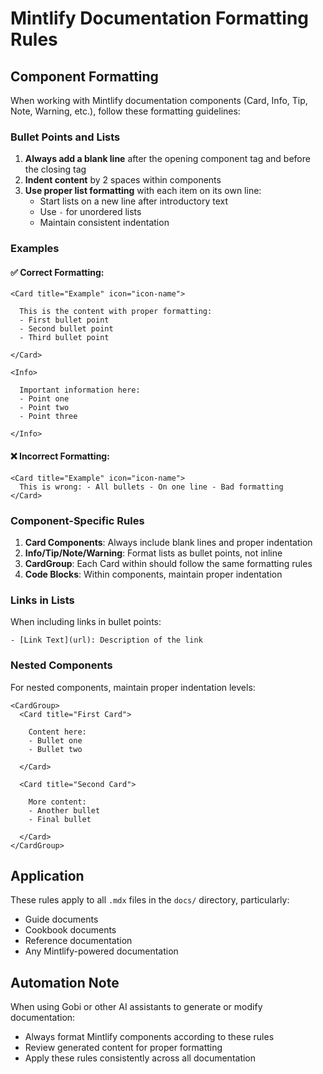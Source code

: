 # Mintlify Documentation Formatting Rules

## Component Formatting

When working with Mintlify documentation components (Card, Info, Tip, Note, Warning, etc.), follow these formatting guidelines:

### Bullet Points and Lists

1. **Always add a blank line** after the opening component tag and before the closing tag
2. **Indent content** by 2 spaces within components
3. **Use proper list formatting** with each item on its own line:
   - Start lists on a new line after introductory text
   - Use `-` for unordered lists
   - Maintain consistent indentation

### Examples

#### ✅ Correct Formatting:

```mdx
<Card title="Example" icon="icon-name">

  This is the content with proper formatting:
  - First bullet point
  - Second bullet point
  - Third bullet point

</Card>
```

```mdx
<Info>

  Important information here:
  - Point one
  - Point two
  - Point three

</Info>
```

#### ❌ Incorrect Formatting:

```mdx
<Card title="Example" icon="icon-name">
  This is wrong: - All bullets - On one line - Bad formatting
</Card>
```

### Component-Specific Rules

1. **Card Components**: Always include blank lines and proper indentation
2. **Info/Tip/Note/Warning**: Format lists as bullet points, not inline
3. **CardGroup**: Each Card within should follow the same formatting rules
4. **Code Blocks**: Within components, maintain proper indentation

### Links in Lists

When including links in bullet points:
```mdx
- [Link Text](url): Description of the link
```

### Nested Components

For nested components, maintain proper indentation levels:
```mdx
<CardGroup>
  <Card title="First Card">

    Content here:
    - Bullet one
    - Bullet two

  </Card>

  <Card title="Second Card">

    More content:
    - Another bullet
    - Final bullet

  </Card>
</CardGroup>
```

## Application

These rules apply to all `.mdx` files in the `docs/` directory, particularly:
- Guide documents
- Cookbook documents
- Reference documentation
- Any Mintlify-powered documentation

## Automation Note

When using Gobi or other AI assistants to generate or modify documentation:
- Always format Mintlify components according to these rules
- Review generated content for proper formatting
- Apply these rules consistently across all documentation